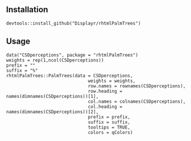 Installation
------------

    devtools::install_github("Displayr/rhtmlPalmTrees")

Usage
-----

    data("CSDperceptions", package = "rhtmlPalmTrees")
    weights = rep(1,ncol(CSDperceptions))
    prefix = ""
    suffix = "%"
    rhtmlPalmTrees::PalmTrees(data = CSDperceptions,
                                   weights = weights,
                                   row.names = rownames(CSDperceptions),
                                   row.heading = names(dimnames(CSDperceptions))[1],
                                   col.names = colnames(CSDperceptions),
                                   col.heading = names(dimnames(CSDperceptions))[2],
                                   prefix = prefix,
                                   suffix = suffix,
                                   tooltips = TRUE,
                                   colors = qColors)

